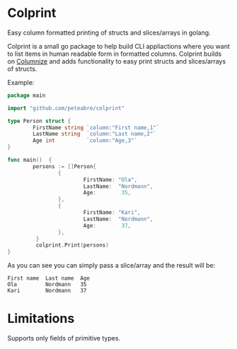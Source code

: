 Colprint
========

Easy column formatted printing of structs and slices/arrays in golang.

Colprint is a small go package to help build CLI appliactions where you want to list items in 
human readable form in formatted columns. Colprint builds on [Columnize](https://github.com/ryanuber/columnize) and adds functionality to easy print structs and 
slices/arrays of structs.

Example:
```go
package main

import "github.com/peteabre/colprint"

type Person struct {
        FirstName string `column:"First name,1"`
        LastName string  `column:"Last name,2"`
        Age int          `column:"Age,3"`
} 

func main()  {
        persons := []Person{
                {
                        FirstName: "Ola",
                        LastName:  "Nordmann",
                        Age:        35,
                },
                {
                        FirstName: "Kari",
                        LastName:  "Nordmann",
                        Age:        37,
                },
         }
         colprint.Print(persons)
}
```

As you can see you can simply pass a slice/array and the result will be:

```
First name  Last name  Age
Ola         Nordmann   35
Kari        Nordmann   37

```

Limitations
===========
Supports only fields of primitive types.